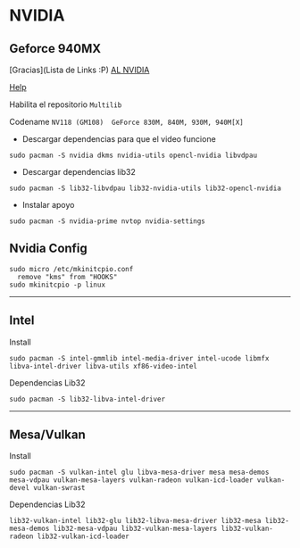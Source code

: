 # NVIDIA 
## Geforce 940MX
[Gracias](Lista de Links :P)
[AL NVIDIA](https://wiki.archlinux.org/title/NVIDIA)

[Help](https://nvidia.custhelp.com/app/answers/detail/a_id/137/~/linux---editing-your-x-config-file)

Habilita el repositorio ```Multilib```

Codename ``` NV118 (GM108) 	GeForce 830M, 840M, 930M, 940M[X] ```

- Descargar dependencias para que el video funcione
```
sudo pacman -S nvidia dkms nvidia-utils opencl-nvidia libvdpau
```
- Descargar dependencias lib32
```
sudo pacman -S lib32-libvdpau lib32-nvidia-utils lib32-opencl-nvidia
```

- Instalar apoyo
```
sudo pacman -S nvidia-prime nvtop nvidia-settings
```
## Nvidia Config
```
sudo micro /etc/mkinitcpio.conf
  remove "kms" from "HOOKS"
sudo mkinitcpio -p linux
```

---

## Intel
Install
```
sudo pacman -S intel-gmmlib intel-media-driver intel-ucode libmfx libva-intel-driver libva-utils xf86-video-intel
```
Dependencias Lib32
```
sudo pacman -S lib32-libva-intel-driver
```

---
## Mesa/Vulkan
Install
```
sudo pacman -S vulkan-intel glu libva-mesa-driver mesa mesa-demos mesa-vdpau vulkan-mesa-layers vulkan-radeon vulkan-icd-loader vulkan-devel vulkan-swrast
```

Dependencias Lib32
```
lib32-vulkan-intel lib32-glu lib32-libva-mesa-driver lib32-mesa lib32-mesa-demos lib32-mesa-vdpau lib32-vulkan-mesa-layers lib32-vulkan-radeon lib32-vulkan-icd-loader 
```

